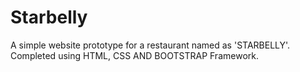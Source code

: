 # Starbelly

A simple website prototype for a restaurant named as 'STARBELLY'. Completed using HTML, CSS AND BOOTSTRAP Framework. 

